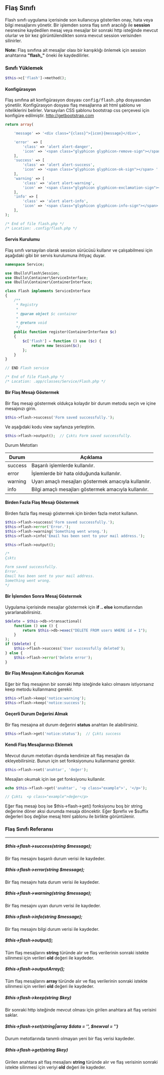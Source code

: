 
## Flaş Sınıfı

Flash sınıfı uygulama içerisinde son kullanıcıya gösterilen onay, hata veya bilgi mesajlarını yönetir. Bir işlemden sonra flaş sınıfı aracılığı ile <b>session</b> nesnesine kaydedilen mesaj veya mesajlar bir sonraki http isteğinde mevcut olurlar ve bir kez görüntülendikten sonra mevcut session verisinden silinirler.

**Note:** Flaş sınıfına ait mesajlar olası bir karışıklığı önlemek için session anahtarına <b>"flash_"</b> öneki ile kaydedilirler.

### Sınıfı Yüklemek

```php
$this->c['flash']->method();
```

#### Konfigürasyon

Flaş sınıfına ait konfigürasyon dosyası <kbd>config/flash.php</kbd> dosyasından yönetilir. Konfigürasyon dosyası flaş mesajlarına ait html şablonu ve niteliklerini belirler. Varsayılan CSS şablonu bootstrap css çerçevesi için konfigüre edilmiştir. <a href="http://getbootstrap.com" target="_blank">http://getbootstrap.com</a>

```php
return array(

    'message' => '<div class="{class}">{icon}{message}</div>',

    'error'  => [
        'class' => 'alert alert-danger', 
        'icon' => '<span class="glyphicon glyphicon-remove-sign"></span> '
    ],
    'success' => [
        'class' => 'alert alert-success', 
        'icon' => '<span class="glyphicon glyphicon-ok-sign"></span> '
    ],
    'warning' => [
        'class' => 'alert alert-warning', 
        'icon' => '<span class="glyphicon glyphicon-exclamation-sign"></span> '
    ],
    'info' => [
        'class' => 'alert alert-info',
        'icon' => '<span class="glyphicon glyphicon-info-sign"></span> '
    ],
);

/* End of file flash.php */
/* Location: .config/flash.php */
```

#### Servis Kurulumu

Flaş sınıfı varsayılan olarak session sürücüsü kullanır ve çalışabilmesi için aşağıdaki gibi bir servis kurulumuna ihtiyaç duyar.

```php
namespace Service;

use Obullo\Flash\Session;
use Obullo\Container\ServiceInterface;
use Obullo\Container\ContainerInterface;

class Flash implements ServiceInterface
{
    /**
     * Registry
     *
     * @param object $c container
     * 
     * @return void
     */
    public function register(ContainerInterface $c)
    {
        $c['flash'] = function () use ($c) {
            return new Session($c);
        };
    }
}

// END Flash service

/* End of file Flash.php */
/* Location: .app/classes/Service/Flash.php */
```

#### Bir Flaş Mesajı Göstermek

Bir flaş mesajı göstermek oldukça kolaydır bir durum metodu seçin ve içine mesajınızı girin.

```php
$this->flash->success('Form saved successfully.');
```

Ve aşağıdaki kodu view sayfanıza yerleştirin.


```php
$this->flash->output();  // Çıktı Form saved successfully.
```

Durum Metotları

<table>
    <thead>
        <tr>
            <th>Durum</th>
            <th>Açıklama</th>
        </tr>
    </thead>
    <tbody>
        <tr>
            <td>success</td>
            <td>Başarılı işlemlerde kullanılır.</td>
        </tr>
        <tr>
            <td>error</td>
            <td>İşlemlerde bir hata olduğunda kullanılır.</td>
        </tr>
        <tr>
            <td>warning</td>
            <td>Uyarı amaçlı mesajları göstermek amacıyla kullanılır.</td>
        </tr>
        <tr>
            <td>info</td>
            <td>Bilgi amaçlı mesajları göstermek amacıyla kullanılır.</td>
        </tr>
    </tbody>
</table>


#### Birden Fazla Flaş Mesajı Göstermek

Birden fazla flaş mesajı göstermek için birden fazla metot kullanın.

```php
$this->flash->success('Form saved successfully.');
$this->flash->error('Error.');
$this->flash->warning('Something went wrong.');
$this->flash->info('Email has been sent to your mail address.');

$this->flash->output();
```

```php
/*
Çıktı

Form saved successfully.
Error.
Email has been sent to your mail address.
Something went wrong.
*/
```

#### Bir İşlemden Sonra Mesaj Göstermek

Uygulama içerisinde mesajlar göstermek için <b>if .. else</b> komutlarından yararlanabilirsiniz.

```php
$delete = $this->db->transactional(
    function () use () {
    	return $this->db->exec("DELETE FROM users WHERE id = 1");
    }
);
if ($delete) {
	$this->flash->success('User successfully deleted');
} else {
	$this->flash->error('Delete error');
}
```

#### Bir Flaş Mesajının Kalıcılığını Korumak

Eğer bir flaş mesajının bir sonraki http isteğinde kalıcı olmasını istiyorsanız keep metodu kullanmanız gerekir.

```php
$this->flash->keep('notice:warning');
$this->flash->keep('notice:success');
```

#### Geçerli Durum Değerini Almak

Bir flaş mesajına ait durum değerini <b>status</b> anahtarı ile alabilirsiniz.

```php
$this->flash->get('notice:status');  // Çıktı success
```

#### Kendi Flaş Mesajlarınızı Eklemek

Mevcut durum metotları dışında kendinize ait flaş mesajları da ekleyebilirsiniz. Bunun için set fonksiyonunu kullanmanız gerekir.

```php
$this->flash->set('anahtar', 'değer');
```

Mesajları okumak için ise get fonksiyonu kullanılır.

```php
echo $this->flash->get('anahtar', '<p class="example">', '</p>');
```

```php
// Çıktı  <p class="example">değer</p>
```

Eğer flaş mesajı boş ise $this->flash->get() fonksiyonu boş bir string değerine döner aksi durumda mesaja döncektir. Eğer $prefix ve $suffix değerleri boş değilse mesaj html şablonu ile birlikte görüntülenir.


### Flaş Sınıfı Referansı

------

##### $this->flash->success(string $message);

Bir flaş mesajını başarılı durum verisi ile kaydeder.

##### $this->flash->error(string $message);

Bir flaş mesajını hata durum verisi ile kaydeder.

##### $this->flash->warning(string $message);

Bir flaş mesajını uyarı durum verisi ile kaydeder.

##### $this->flash->info(string $message);

Bir flaş mesajını bilgi durum verisi ile kaydeder.

##### $this->flash->output();

Tüm flaş mesajlarını <b>string</b> türünde alır ve flaş verilerinin sonraki istekte silinmesi için verileri <b>old</b> değeri ile kaydeder.

##### $this->flash->outputArray();

Tüm flaş mesajlarını <b>array</b> türünde alır ve flaş verilerinin sonraki istekte silinmesi için verileri <b>old</b> değeri ile kaydeder.

##### $this->flash->keep(string $key)

Bir sonraki http isteğinde mevcut olması için girilen anahtara ait flaş verisini saklar.

##### $this->flash->set(string|array $data = '', $newval = '')

Durum metotlarında tanımlı olmayan yeni bir flaş verisi kaydeder.

##### $this->flash->get(string $key)

Girilen anahtara ait flaş mesajlanı <b>string</b> türünde alır ve flaş verisinin sonraki istekte silinmesi için veriyi <b>old</b> değeri ile kaydeder.